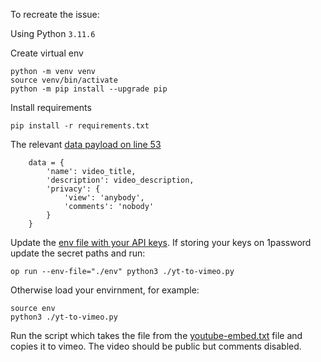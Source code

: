 To recreate the issue:

Using Python `3.11.6`

Create virtual env
```
python -m venv venv
source venv/bin/activate
python -m pip install --upgrade pip
```

Install requirements
```
pip install -r requirements.txt
```

The relevant [data payload on line 53](https://github.com/petecheslock/vimeo-api-issue/blob/main/yt-to-vimeo.py#L53-L60)

```
    data = {
        'name': video_title,
        'description': video_description,
        'privacy': {
            'view': 'anybody',
            'comments': 'nobody'
        }
    }

```

Update the [env file with your API keys](https://github.com/petecheslock/vimeo-api-issue/blob/main/env).  If storing your keys on 1password update the secret paths and run:

```
op run --env-file="./env" python3 ./yt-to-vimeo.py
```

Otherwise load your envirnment, for example:

```
source env
python3 ./yt-to-vimeo.py
```

Run the script which takes the file from the [youtube-embed.txt](https://github.com/petecheslock/vimeo-api-issue/blob/main/youtube-embed.txt) file and copies it to vimeo.  The video should be public but comments disabled. 

